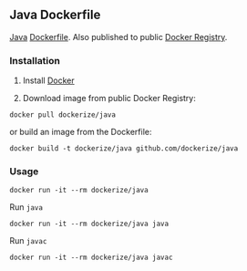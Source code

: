 ## Java Dockerfile

[Java](http://http://www.java.com/en/) [Dockerfile](https://www.docker.io/learn/dockerfile/).  Also published to public [Docker Registry](https://index.docker.io/).

### Installation

1. Install [Docker](https://www.docker.io)

1. Download image from public Docker Registry: 

  ```
  docker pull dockerize/java
  ```

   or build an image from the Dockerfile: 
   
   ```
   docker build -t dockerize/java github.com/dockerize/java
   ```

### Usage
```
docker run -it --rm dockerize/java
```

Run ```java```
```
docker run -it --rm dockerize/java java

```

Run ```javac```
```
docker run -it --rm dockerize/java javac
```
